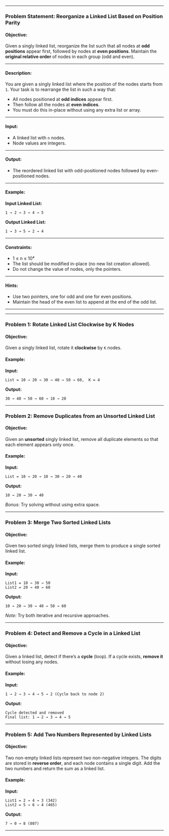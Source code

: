 
---

###  Problem Statement: **Reorganize a Linked List Based on Position Parity**

#### Objective:

Given a singly linked list, reorganize the list such that all nodes at **odd positions** appear first, followed by nodes at **even positions**. Maintain the **original relative order** of nodes in each group (odd and even).

---

####  Description:

You are given a singly linked list where the position of the nodes starts from `1`. Your task is to rearrange the list in such a way that:

* All nodes positioned at **odd indices** appear first.
* Then follow all the nodes at **even indices**.
* You must do this in-place without using any extra list or array.

---

####  Input:

* A linked list with `n` nodes.
* Node values are integers.

---

####  Output:

* The reordered linked list with odd-positioned nodes followed by even-positioned nodes.

---

####  Example:

**Input Linked List:**

```
1 → 2 → 3 → 4 → 5
```

**Output Linked List:**

```
1 → 3 → 5 → 2 → 4
```

---

####  Constraints:

* 1 ≤ n ≤ 10⁴
* The list should be modified in-place (no new list creation allowed).
* Do not change the value of nodes, only the pointers.

---

####  Hints:

* Use two pointers, one for odd and one for even positions.
* Maintain the head of the even list to append at the end of the odd list.

---


---

###  Problem 1: **Rotate Linked List Clockwise by K Nodes**

#### Objective:

Given a singly linked list, rotate it **clockwise** by `K` nodes.

#### Example:

**Input:**

```
List = 10 → 20 → 30 → 40 → 50 → 60,  K = 4
```

**Output:**

```
30 → 40 → 50 → 60 → 10 → 20
```

---

###  Problem 2: **Remove Duplicates from an Unsorted Linked List**

#### Objective:

Given an **unsorted** singly linked list, remove all duplicate elements so that each element appears only once.

#### Example:

**Input:**

```
List = 10 → 20 → 10 → 30 → 20 → 40
```

**Output:**

```
10 → 20 → 30 → 40
```

*Bonus*: Try solving without using extra space.

---

###  Problem 3: **Merge Two Sorted Linked Lists**

#### Objective:

Given two sorted singly linked lists, merge them to produce a single sorted linked list.

#### Example:

**Input:**

```
List1 = 10 → 30 → 50  
List2 = 20 → 40 → 60
```

**Output:**

```
10 → 20 → 30 → 40 → 50 → 60
```

*Note:* Try both iterative and recursive approaches.

---

###  Problem 4: **Detect and Remove a Cycle in a Linked List**

#### Objective:

Given a linked list, detect if there’s a **cycle** (loop). If a cycle exists, **remove it** without losing any nodes.

#### Example:

**Input:**

```
1 → 2 → 3 → 4 → 5 → 2 (Cycle back to node 2)
```

**Output:**

```
Cycle detected and removed
Final list: 1 → 2 → 3 → 4 → 5
```

---

###  Problem 5: **Add Two Numbers Represented by Linked Lists**

#### Objective:

Two non-empty linked lists represent two non-negative integers. The digits are stored in **reverse order**, and each node contains a single digit. Add the two numbers and return the sum as a linked list.

#### Example:

**Input:**

```
List1 = 2 → 4 → 3 (342)
List2 = 5 → 6 → 4 (465)
```

**Output:**

```
7 → 0 → 8 (807)
```

---

